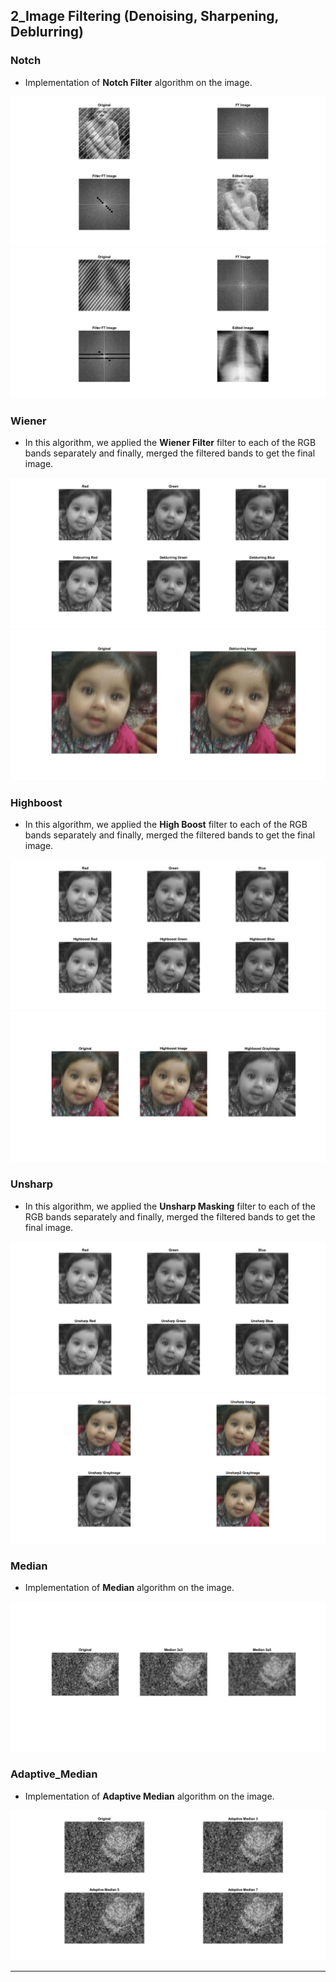## 2_Image Filtering (Denoising, Sharpening, Deblurring)

### Notch
- Implementation of **Notch Filter** algorithm on the image.

![picture 3A](/2_Image_Filtering/Pic3_A.jpg)
![picture 3B](/2_Image_Filtering/Pic3_B.jpg)

### Wiener
- In this algorithm, we applied the **Wiener Filter** filter to each of the RGB bands separately and finally, merged the filtered bands to get the final image.

![picture 1C1](/2_Image_Filtering/Pic1_C_1.jpg)
![picture 1C2](/2_Image_Filtering/Pic1_C_2.jpg)

### Highboost
- In this algorithm, we applied the **High Boost** filter to each of the RGB bands separately and finally, merged the filtered bands to get the final image.

![picture 1A1](/2_Image_Filtering/Pic1_A_1.jpg)
![picture 1A2](/2_Image_Filtering/Pic1_A_2.jpg)

### Unsharp
- In this algorithm, we applied the **Unsharp Masking** filter to each of the RGB bands separately and finally, merged the filtered bands to get the final image.

![picture 1B1](/2_Image_Filtering/Pic1_B_1.jpg)
![picture 1B2](/2_Image_Filtering/Pic1_B_2.jpg)

### Median
- Implementation of **Median** algorithm on the image.

![picture 2A](/2_Image_Filtering/Pic2_A.jpg)

### Adaptive_Median
- Implementation of **Adaptive Median** algorithm on the image.

![picture 2B](/2_Image_Filtering/Pic2_B.jpg)

---
